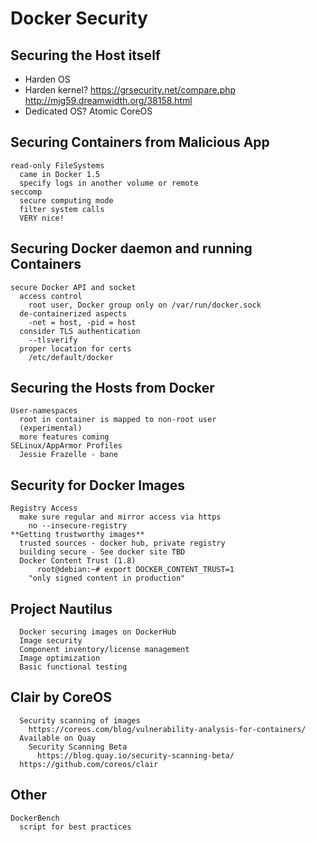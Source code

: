 # Docker Security



## Securing the Host itself
* Harden OS
* Harden kernel?
      https://grsecurity.net/compare.php
      http://mjg59.dreamwidth.org/38158.html
* Dedicated OS?
      Atomic
      CoreOS



## Securing Containers from Malicious App
    read-only FileSystems
      came in Docker 1.5
      specify logs in another volume or remote
    seccomp
      secure computing mode
      filter system calls
      VERY nice!


## Securing Docker daemon and running Containers
    secure Docker API and socket
      access control
        root user, Docker group only on /var/run/docker.sock
      de-containerized aspects
        -net = host, -pid = host
      consider TLS authentication
        --tlsverify
      proper location for certs
        /etc/default/docker



## Securing the Hosts from Docker
    User-namespaces
      root in container is mapped to non-root user
      (experimental)
      more features coming
    SELinux/AppArmor Profiles
      Jessie Frazelle - bane



## Security for Docker Images

    Registry Access
      make sure regular and mirror access via https
        no --insecure-registry
    **Getting trustworthy images**
      trusted sources - docker hub, private registry
      building secure - See docker site TBD
      Docker Content Trust (1.8)
          root@debian:~# export DOCKER_CONTENT_TRUST=1
        "only signed content in production"



## Project Nautilus
      Docker securing images on DockerHub
      Image security
      Component inventory/license management
      Image optimization
      Basic functional testing



## Clair by CoreOS
      Security scanning of images
        https://coreos.com/blog/vulnerability-analysis-for-containers/
      Available on Quay
        Security Scanning Beta
          https://blog.quay.io/security-scanning-beta/
      https://github.com/coreos/clair

## Other
    DockerBench
      script for best practices
